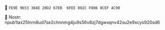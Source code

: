 🔑 `FE9E 9653 384E 20D2 67EB  6FEE 002C F806 0CEF 4C90`

💬 Nostr: npub1lax25lnrn8ud7se2chnnmg4ju9s56v8zj7dgwxqnv42su2e9xcys920sd6
